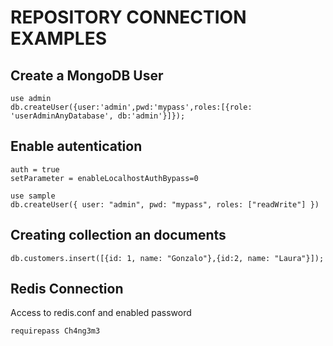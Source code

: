# REPOSITORY CONNECTION EXAMPLES

## Create a MongoDB User
```mongodb
use admin
db.createUser({user:'admin',pwd:'mypass',roles:[{role: 'userAdminAnyDatabase', db:'admin'}]});
```
## Enable autentication
```mongodb
auth = true
setParameter = enableLocalhostAuthBypass=0

use sample
db.createUser({ user: "admin", pwd: "mypass", roles: ["readWrite"] })
```

## Creating collection an documents
```mongodb
db.customers.insert([{id: 1, name: "Gonzalo"},{id:2, name: "Laura"}]);
```

## Redis Connection

Access to redis.conf and enabled password

```redis
requirepass Ch4ng3m3
```
